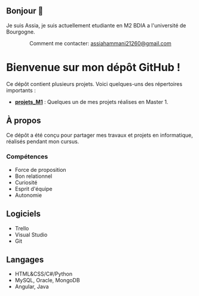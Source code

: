## Bonjour 👋

 Je suis Assia, je suis actuellement etudiante en M2 BDIA a l'université de Bourgogne. 

 <p align='center'>
   Comment me contacter: <a href='mailto:assiahammani21260@gmail.com'>assiahammani21260@gmail.com</a>
</p>

# Bienvenue sur mon dépôt GitHub !

Ce dépôt contient plusieurs projets. Voici quelques-uns des répertoires importants :

- **[projets_M1](./projets_M1/)** : Quelques un de mes projets réalises en Master 1.

## À propos
Ce dépôt a été conçu pour partager mes travaux et projets en informatique, réalisés pendant mon cursus.

### Compétences
*   Force de proposition
*   Bon relationnel
*   Curiosité
*   Esprit d'équipe
*   Autonomie

## Logiciels
*   Trello
*   Visual Studio
*   Git

## Langages
*   HTML&CSS/C#/Python
*   MySQL, Oracle, MongoDB
*   Angular, Java

